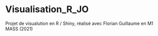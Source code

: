 # Visualisation_R_JO
Projet de visualution en R / Shiny, réalisé avec Florian Guillaume en M1 MASS (2021)
